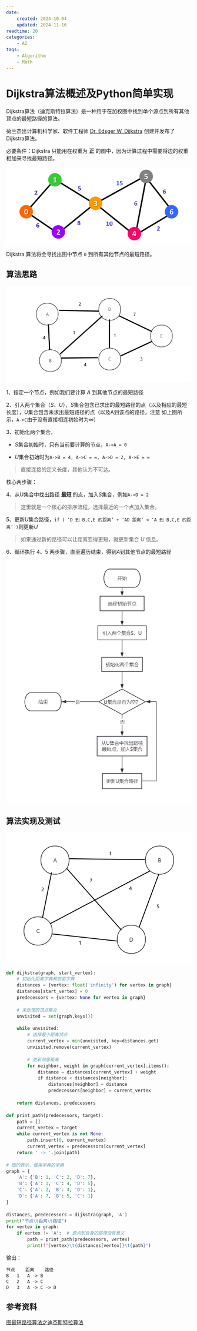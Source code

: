 ```yaml
---
date:
    created: 2024-10-04
    updated: 2024-11-16
readtime: 20
categories:
    - AI
tags:
    - Algorithm
    - Math
---
```

# Dijkstra算法概述及Python简单实现

Dijkstra算法（迪克斯特拉算法）是一种用于在加权图中找到单个源点到所有其他顶点的最短路径的算法。
<!-- more -->

荷兰杰出计算机科学家、软件工程师 [Dr. Edsger W. Dijkstra](https://en.wikipedia.org/wiki/Edsger_W._Dijkstra) 创建并发布了Dijkstra算法。

必要条件：Dijkstra 只能用在权重为 **正** 的图中，因为计算过程中需要将边的权重相加来寻找最短路径。

![image text](../../../PageImage/Pasted%20image%2020241016121042.png)

Dijkstra 算法将会寻找出图中节点 `0` 到所有其他节点的最短路径。

## 算法思路

![image text](../../../PageImage/Pasted%20image%2020241016122055.png)

1、指定一个节点，例如我们要计算 $A$ 到其他节点的最短路径

2、引入两个集合$（S、U）$，$S$集合包含已求出的最短路径的点（以及相应的最短长度），$U$集合包含未求出最短路径的点（以及A到该点的路径，注意 如上图所示，`A->C`由于没有直接相连初始时为$∞$）

3、初始化两个集合，

- $S$集合初始时，只有当前要计算的节点，`A->A = 0`

- $U$集合初始时为`A->B = 4, A->C = ∞, A->D = 2, A->E = ∞`

> 直接连接的定义长度，其他认为不可达。

核心两步骤：

4、从U集合中找出路径 **最短** 的点，加入$S$集合，例如`A->D = 2`

> 这里就是一个核心的排序流程，选择最近的一个点加入集合。

5、更新$U$集合路径，`if ( ‘D 到 B,C,E 的距离’ + ‘AD 距离’ < ‘A 到 B,C,E 的距离’ )`则更新$U$

> 如果通过新的路径可以让距离变得更短，就更新集合 $U$ 信息。

6、循环执行 4、5 两步骤，直至遍历结束，得到$A$到其他节点的最短路径

![image text](../../../PageImage/Pasted%20image%2020241016134806.png)

## 算法实现及测试

![image text](../../../PageImage/Pasted%20image%2020241016140254.png)

```python linenums="1"
def dijkstra(graph, start_vertex):
    # 初始化距离字典和前驱字典
    distances = {vertex: float('infinity') for vertex in graph}
    distances[start_vertex] = 0
    predecessors = {vertex: None for vertex in graph}
    
    # 未处理的顶点集合
    unvisited = set(graph.keys())
    
    while unvisited:
        # 选择最小距离顶点
        current_vertex = min(unvisited, key=distances.get)
        unvisited.remove(current_vertex)
        
        # 更新邻居距离
        for neighbor, weight in graph[current_vertex].items():
            distance = distances[current_vertex] + weight
            if distance < distances[neighbor]:
                distances[neighbor] = distance
                predecessors[neighbor] = current_vertex
                
    return distances, predecessors

def print_path(predecessors, target):
    path = []
    current_vertex = target
    while current_vertex is not None:
        path.insert(0, current_vertex)
        current_vertex = predecessors[current_vertex]
    return ' -> '.join(path)

# 图的表示，使用字典的字典
graph = {
    'A': {'B': 1, 'C': 2, 'D': 7},
    'B': {'A': 1, 'C': 4, 'D': 5},
    'C': {'A': 2, 'B': 4, 'D': 1},
    'D': {'A': 7, 'B': 5, 'C': 1}
}

distances, predecessors = dijkstra(graph, 'A')
print("节点\t距离\t路径")
for vertex in graph:
    if vertex != 'A':  # 源点到自身的路径没有意义
        path = print_path(predecessors, vertex)
        print(f"{vertex}\t{distances[vertex]}\t{path}")
```

输出：

```text
节点    距离    路径
B   1   A -> B
C   2   A -> C
D   3   A -> C -> D
```

## 参考资料

[图最短路径算法之迪杰斯特拉算法](https://houbb.github.io/2020/01/23/data-struct-learn-03-graph-dijkstra#%E7%AE%97%E6%B3%95%E5%9B%BE%E8%A7%A3)
